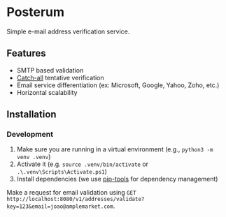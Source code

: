 # Posterum

Simple e-mail address verification service.

## Features

* SMTP based validation
* [Catch-all](https://en.wikipedia.org/wiki/Email_filtering#Methods) tentative verification
* Email service differentiation (ex: Microsoft, Google, Yahoo, Zoho, etc.)
* Horizontal scalability

## Installation

### Development

1. Make sure you are running in a virtual environment (e.g., `python3 -m venv .venv`)
2. Activate it (e.g. `source .venv/bin/activate` or `.\.venv\Scripts\Activate.ps1`)
3. Install dependencies (we use [pip-tools](https://github.com/jazzband/pip-tools) for dependency management)

Make a request for email validation using `GET http://localhost:8080/v1/addresses/validate?key=123&email=joao@amplemarket.com`.
